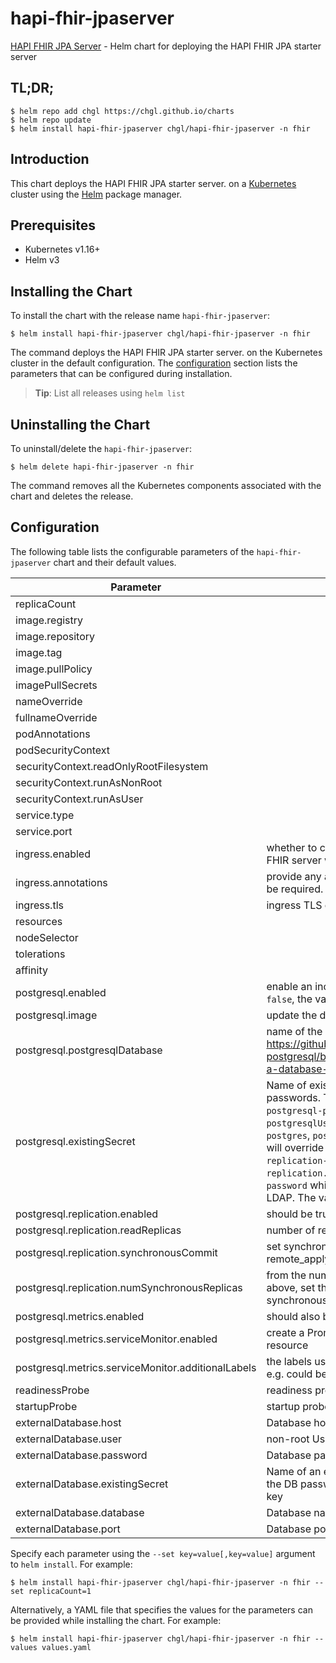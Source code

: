 # hapi-fhir-jpaserver

[HAPI FHIR JPA Server](https://github.com/hapifhir/hapi-fhir-jpaserver-starter) - Helm chart for deploying the HAPI FHIR JPA starter server

## TL;DR;

```console
$ helm repo add chgl https://chgl.github.io/charts
$ helm repo update
$ helm install hapi-fhir-jpaserver chgl/hapi-fhir-jpaserver -n fhir
```

## Introduction

This chart deploys the HAPI FHIR JPA starter server. on a [Kubernetes](http://kubernetes.io) cluster using the [Helm](https://helm.sh) package manager.

## Prerequisites

- Kubernetes v1.16+
- Helm v3

## Installing the Chart

To install the chart with the release name `hapi-fhir-jpaserver`:

```console
$ helm install hapi-fhir-jpaserver chgl/hapi-fhir-jpaserver -n fhir
```

The command deploys the HAPI FHIR JPA starter server. on the Kubernetes cluster in the default configuration. The [configuration](#configuration) section lists the parameters that can be configured during installation.

> **Tip**: List all releases using `helm list`

## Uninstalling the Chart

To uninstall/delete the `hapi-fhir-jpaserver`:

```console
$ helm delete hapi-fhir-jpaserver -n fhir
```

The command removes all the Kubernetes components associated with the chart and deletes the release.

## Configuration

The following table lists the configurable parameters of the `hapi-fhir-jpaserver` chart and their default values.

| Parameter                                          | Description                                                                                                                                                                                                                                                                                                                                                                                                                                                                | Default                                                                                                        |
| -------------------------------------------------- | -------------------------------------------------------------------------------------------------------------------------------------------------------------------------------------------------------------------------------------------------------------------------------------------------------------------------------------------------------------------------------------------------------------------------------------------------------------------------- | -------------------------------------------------------------------------------------------------------------- |
| replicaCount                                       |                                                                                                                                                                                                                                                                                                                                                                                                                                                                            | `1`                                                                                                            |
| image.registry                                     |                                                                                                                                                                                                                                                                                                                                                                                                                                                                            | `ghcr.io`                                                                                                      |
| image.repository                                   |                                                                                                                                                                                                                                                                                                                                                                                                                                                                            | `chgl/hapi/hapi-fhir-jpaserver-starter`                                                                        |
| image.tag                                          |                                                                                                                                                                                                                                                                                                                                                                                                                                                                            | `"5.2.0-distroless"`                                                                                           |
| image.pullPolicy                                   |                                                                                                                                                                                                                                                                                                                                                                                                                                                                            | `IfNotPresent`                                                                                                 |
| imagePullSecrets                                   |                                                                                                                                                                                                                                                                                                                                                                                                                                                                            | `[]`                                                                                                           |
| nameOverride                                       |                                                                                                                                                                                                                                                                                                                                                                                                                                                                            | `""`                                                                                                           |
| fullnameOverride                                   |                                                                                                                                                                                                                                                                                                                                                                                                                                                                            | `""`                                                                                                           |
| podAnnotations                                     |                                                                                                                                                                                                                                                                                                                                                                                                                                                                            | `{}`                                                                                                           |
| podSecurityContext                                 |                                                                                                                                                                                                                                                                                                                                                                                                                                                                            | `{}`                                                                                                           |
| securityContext.readOnlyRootFilesystem             |                                                                                                                                                                                                                                                                                                                                                                                                                                                                            | `true`                                                                                                         |
| securityContext.runAsNonRoot                       |                                                                                                                                                                                                                                                                                                                                                                                                                                                                            | `true`                                                                                                         |
| securityContext.runAsUser                          |                                                                                                                                                                                                                                                                                                                                                                                                                                                                            | `65532`                                                                                                        |
| service.type                                       |                                                                                                                                                                                                                                                                                                                                                                                                                                                                            | `ClusterIP`                                                                                                    |
| service.port                                       |                                                                                                                                                                                                                                                                                                                                                                                                                                                                            | `8080`                                                                                                         |
| ingress.enabled                                    | whether to create an Ingress to expose the FHIR server web interface                                                                                                                                                                                                                                                                                                                                                                                                       | `false`                                                                                                        |
| ingress.annotations                                | provide any additional annotations which may be required. Evaluated as a template.                                                                                                                                                                                                                                                                                                                                                                                         | `{}`                                                                                                           |
| ingress.tls                                        | ingress TLS config                                                                                                                                                                                                                                                                                                                                                                                                                                                         | `[]`                                                                                                           |
| resources                                          |                                                                                                                                                                                                                                                                                                                                                                                                                                                                            | `{}`                                                                                                           |
| nodeSelector                                       |                                                                                                                                                                                                                                                                                                                                                                                                                                                                            | `{}`                                                                                                           |
| tolerations                                        |                                                                                                                                                                                                                                                                                                                                                                                                                                                                            | `[]`                                                                                                           |
| affinity                                           |                                                                                                                                                                                                                                                                                                                                                                                                                                                                            | `{}`                                                                                                           |
| postgresql.enabled                                 | enable an included PostgreSQL DB. if set to `false`, the values under `webApi.db` are used                                                                                                                                                                                                                                                                                                                                                                                 | `true`                                                                                                         |
| postgresql.image                                   | update the default Postgres version to 13.1                                                                                                                                                                                                                                                                                                                                                                                                                                | `{"tag":"13.1.0"}`                                                                                             |
| postgresql.postgresqlDatabase                      | name of the database to create see: <https://github.com/bitnami/bitnami-docker-postgresql/blob/master/README.md#creating-a-database-on-first-run>                                                                                                                                                                                                                                                                                                                          | `"fhir"`                                                                                                       |
| postgresql.existingSecret                          | Name of existing secret to use for PostgreSQL passwords. The secret has to contain the keys `postgresql-password` which is the password for `postgresqlUsername` when it is different of `postgres`, `postgresql-postgres-password` which will override `postgresqlPassword`, `postgresql-replication-password` which will override `replication.password` and `postgresql-ldap-password` which will be sed to authenticate on LDAP. The value is evaluated as a template. | `""`                                                                                                           |
| postgresql.replication.enabled                     | should be true for production use                                                                                                                                                                                                                                                                                                                                                                                                                                          | `false`                                                                                                        |
| postgresql.replication.readReplicas                | number of read replicas                                                                                                                                                                                                                                                                                                                                                                                                                                                    | `2`                                                                                                            |
| postgresql.replication.synchronousCommit           | set synchronous commit mode: on, off, remote_apply, remote_write and local                                                                                                                                                                                                                                                                                                                                                                                                 | `"on"`                                                                                                         |
| postgresql.replication.numSynchronousReplicas      | from the number of `readReplicas` defined above, set the number of those that will have synchronous replication                                                                                                                                                                                                                                                                                                                                                            | `1`                                                                                                            |
| postgresql.metrics.enabled                         | should also be true for production use                                                                                                                                                                                                                                                                                                                                                                                                                                     | `false`                                                                                                        |
| postgresql.metrics.serviceMonitor.enabled          | create a Prometheus Operator ServiceMonitor resource                                                                                                                                                                                                                                                                                                                                                                                                                       | `false`                                                                                                        |
| postgresql.metrics.serviceMonitor.additionalLabels | the labels used for Prometheus autodiscover, e.g. could be `release: prometheus`                                                                                                                                                                                                                                                                                                                                                                                           | `{}`                                                                                                           |
| readinessProbe                                     | readiness probe                                                                                                                                                                                                                                                                                                                                                                                                                                                            | `{"failureThreshold":5,"initialDelaySeconds":10,"periodSeconds":15,"successThreshold":1,"timeoutSeconds":15}`  |
| startupProbe                                       | startup probe                                                                                                                                                                                                                                                                                                                                                                                                                                                              | `{"failureThreshold":10,"initialDelaySeconds":60,"periodSeconds":20,"successThreshold":1,"timeoutSeconds":30}` |
| externalDatabase.host                              | Database host                                                                                                                                                                                                                                                                                                                                                                                                                                                              | `localhost`                                                                                                    |
| externalDatabase.user                              | non-root Username for FHIR Database                                                                                                                                                                                                                                                                                                                                                                                                                                        | `fhir`                                                                                                         |
| externalDatabase.password                          | Database password                                                                                                                                                                                                                                                                                                                                                                                                                                                          | `""`                                                                                                           |
| externalDatabase.existingSecret                    | Name of an existing secret resource containing the DB password in a 'postgresql-password' key                                                                                                                                                                                                                                                                                                                                                                              | `""`                                                                                                           |
| externalDatabase.database                          | Database name                                                                                                                                                                                                                                                                                                                                                                                                                                                              | `fhir`                                                                                                         |
| externalDatabase.port                              | Database port number                                                                                                                                                                                                                                                                                                                                                                                                                                                       | `5432`                                                                                                         |

Specify each parameter using the `--set key=value[,key=value]` argument to `helm install`. For example:

```console
$ helm install hapi-fhir-jpaserver chgl/hapi-fhir-jpaserver -n fhir --set replicaCount=1
```

Alternatively, a YAML file that specifies the values for the parameters can be provided while
installing the chart. For example:

```console
$ helm install hapi-fhir-jpaserver chgl/hapi-fhir-jpaserver -n fhir --values values.yaml
```
